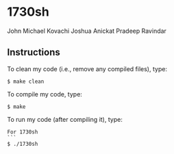 # 1730sh

John Michael Kovachi
Joshua Anickat
Pradeep Ravindar

## Instructions

To clean my code (i.e., remove any compiled files), type:

```
$ make clean
```

To compile my code, type:

```
$ make
```

To run my code (after compiling it), type:

	For 1730sh
	```
	$ ./1730sh
	

 

